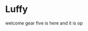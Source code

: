 # Luffy
welcome
gear five is here and it is op 
 
 
  
  
    
                
              
                     
                                
                 
                      
         
   
 
 
